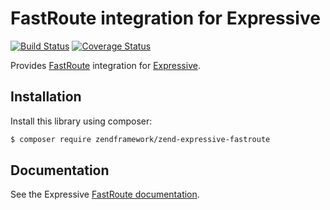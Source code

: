# FastRoute integration for Expressive

[![Build Status](https://secure.travis-ci.org/zendframework/zend-expressive-fastroute.svg?branch=master)](https://secure.travis-ci.org/zendframework/zend-expressive-fastroute)
[![Coverage Status](https://coveralls.io/repos/zendframework/zend-expressive-fastroute/badge.svg?branch=master)](https://coveralls.io/r/zendframework/zend-expressive-fastroute?branch=master)

Provides [FastRoute](https://github.com/nikic/FastRoute) integration for
[Expressive](https://github.com/zendframework/zend-expressive).

## Installation

Install this library using composer:

```bash
$ composer require zendframework/zend-expressive-fastroute
```

## Documentation

See the Expressive [FastRoute documentation](https://docs.zendframework.com/zend-expressive/features/router/fast-route/).
